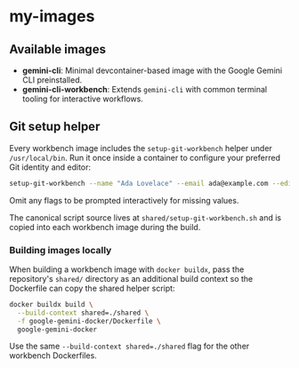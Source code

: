# my-images

## Available images

- **gemini-cli**: Minimal devcontainer-based image with the Google Gemini CLI preinstalled.
- **gemini-cli-workbench**: Extends `gemini-cli` with common terminal tooling for interactive workflows.

## Git setup helper

Every workbench image includes the `setup-git-workbench` helper under `/usr/local/bin`. Run it once inside a container to
configure your preferred Git identity and editor:

```bash
setup-git-workbench --name "Ada Lovelace" --email ada@example.com --editor "code --wait"
```

Omit any flags to be prompted interactively for missing values.

The canonical script source lives at `shared/setup-git-workbench.sh` and is copied into each workbench image during the build.

### Building images locally

When building a workbench image with `docker buildx`, pass the repository's `shared/` directory as an additional build context
so the Dockerfile can copy the shared helper script:

```bash
docker buildx build \
  --build-context shared=./shared \
  -f google-gemini-docker/Dockerfile \
  google-gemini-docker
```

Use the same `--build-context shared=./shared` flag for the other workbench Dockerfiles.
